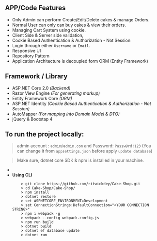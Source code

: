 ## APP/Code Features 
- Only Admin can perform Create/Edit/Delete cakes & manage Orders.
- Normal User can only can buy cakes & view their orders.
- Managing Cart System using cookie.
- Client Side & Server side validation,
- Cookie Based Authentication & Authorization - Not Session
- Login through either `Username` or `Email`.
- Responsive UI
- Repository Pattern 
- Application Architecture is decoupled form ORM (Entity Framework)

## Framework / Library 
- ASP.NET Core 2.0 *(Backend)*
- Razor View Engine *(For generating markup)*
- Entity Framework Core *(ORM)*
- ASP.NET Identity *(Cookie Based Authentication & Authorization - Not Session)*
- AutoMapper *(For mapping into Domain Model & DTO)*
- jQuery & Bootstap 4

## To run the project locally:
   > admin account : `admin@admin.com` and Password: `Passw@rd!123` (You can change it from `appsettings.json` before apply `update database`)

   > Make sure, dotnet core SDK & npm is installed in your machine.

- 
- **Using CLI**
    ```
        > git clone https://github.com/ritwickdey/Cake-Shop.git
        > cd Cake-Shop/Cake-Shop/
        > npm install
        > dotnet restore
        > set ASPNETCORE_ENVIRONMENT=Development
        > set ConnectionStrings:DefaultConnection="<YOUR CONNECTION STRING>"
        > npm i webpack -g
        > webpack --config webpack.config.js
        > npm run build
        > dotnet build 
        > dotnet ef database update
        > dotnet run 
    ```